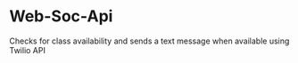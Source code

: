 # Web-Soc-Api
Checks for class availability and sends a text message when available using Twilio API
